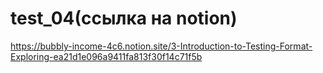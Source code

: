 # test_04(ссылка на notion)
https://bubbly-income-4c6.notion.site/3-Introduction-to-Testing-Format-Exploring-ea21d1e096a9411fa813f30f14c71f5b
